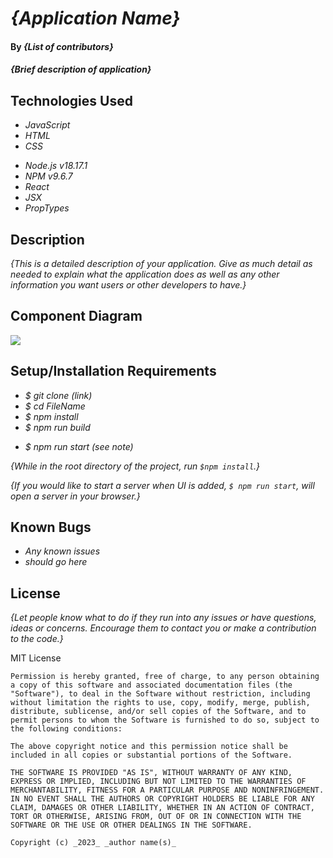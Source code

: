 # _{Application Name}_

#### By _**{List of contributors}**_

#### _{Brief description of application}_

## Technologies Used

- _JavaScript_
- _HTML_
- _CSS_
<!-- - _Bootstrap_ -->
- _Node.js v18.17.1_
- _NPM v9.6.7_
- _React_
- _JSX_
- _PropTypes_

## Description

_{This is a detailed description of your application. Give as much detail as needed to explain what the application does as well as any other information you want users or other developers to have.}_

## Component Diagram

<img src="src/img/ComponentDiagram.png">

## Setup/Installation Requirements

- _$ git clone (link)_
- _$ cd FileName_
- _$ npm install_
- _$ npm run build_
<!-- - _$ npm run lint_ -->
- _$ npm run start (see note)_

_{While in the root directory of the project, run `$npm install`.}_

_{If you would like to start a server when UI is added, `$ npm run start`, will open a server in your browser.}_

## Known Bugs

- _Any known issues_
- _should go here_

## License

_{Let people know what to do if they run into any issues or have questions, ideas or concerns. Encourage them to contact you or make a contribution to the code.}_

MIT License

```
Permission is hereby granted, free of charge, to any person obtaining a copy of this software and associated documentation files (the "Software"), to deal in the Software without restriction, including without limitation the rights to use, copy, modify, merge, publish, distribute, sublicense, and/or sell copies of the Software, and to permit persons to whom the Software is furnished to do so, subject to the following conditions:

The above copyright notice and this permission notice shall be included in all copies or substantial portions of the Software.

THE SOFTWARE IS PROVIDED "AS IS", WITHOUT WARRANTY OF ANY KIND, EXPRESS OR IMPLIED, INCLUDING BUT NOT LIMITED TO THE WARRANTIES OF MERCHANTABILITY, FITNESS FOR A PARTICULAR PURPOSE AND NONINFRINGEMENT. IN NO EVENT SHALL THE AUTHORS OR COPYRIGHT HOLDERS BE LIABLE FOR ANY CLAIM, DAMAGES OR OTHER LIABILITY, WHETHER IN AN ACTION OF CONTRACT, TORT OR OTHERWISE, ARISING FROM, OUT OF OR IN CONNECTION WITH THE SOFTWARE OR THE USE OR OTHER DEALINGS IN THE SOFTWARE.

Copyright (c) _2023_ _author name(s)_
```